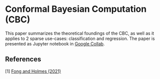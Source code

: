 # Conformal Bayesian Computation (CBC)
This paper summarizes the theoretical foundings of the CBC, 
as well as it applies to 2 sparse use-cases: classification 
and regression.  The paper is presented as Jupyter notebook in 
[Google Collab](https://colab.research.google.com/drive/1H39j4X8UMdpii0IRuxjnPKEEH4uqg7ZL?usp=sharing).

## References
[1] [Fong and Holmes (2021)](https://arxiv.org/abs/2106.06137)
